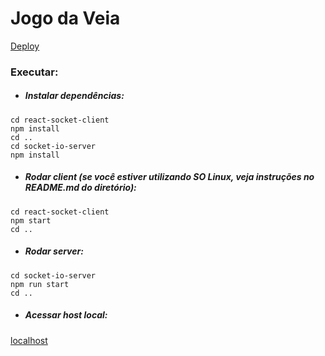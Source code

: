 # Jogo da Veia

[Deploy](https://jogo-da-veia-client.herokuapp.com/login)

### Executar:

- ##### Instalar dependências:

```
cd react-socket-client 
npm install
cd ..
cd socket-io-server
npm install
```

- ##### Rodar client (se você estiver utilizando SO Linux, veja instruções no README.md do diretório):

```
cd react-socket-client 
npm start
cd ..
```

- ##### Rodar server:

```
cd socket-io-server
npm run start
cd ..
```

- ##### Acessar host local:
[localhost](http://127.0.0.1:6969)
